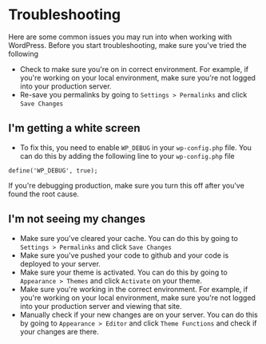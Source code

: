 # Troubleshooting
Here are some common issues you may run into when working with WordPress. Before you start troubleshooting, make sure you've tried the following
- Check to make sure you're on in correct environment. For example, if you're working on your local environment, make sure you're not logged into your production server.
- Re-save you permalinks by going to `Settings > Permalinks` and click `Save Changes`

## I'm getting a white screen
- To fix this, you need to enable `WP_DEBUG` in your `wp-config.php` file. You can do this by adding the following line to your `wp-config.php` file
```  
define('WP_DEBUG', true);
```
If you're debugging production, make sure you turn this off after you've found the root cause. 

## I'm not seeing my changes
- Make sure you've cleared your cache. You can do this by going to `Settings > Permalinks` and click `Save Changes`
- Make sure you've pushed your code to github and your code is deployed to your server.
- Make sure your theme is activated. You can do this by going to `Appearance > Themes` and click `Activate` on your theme.
- Make sure you're working in the correct environment. For example, if you're working on your local environment, make sure you're not logged into your production server and viewing that site.
- Manually check if your new changes are on your server. You can do this by going to `Appearance > Editor` and click `Theme Functions` and check if your changes are there.


